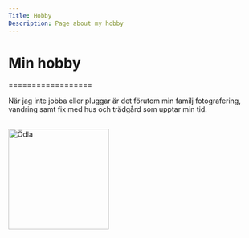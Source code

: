 ```yaml
---
Title: Hobby
Description: Page about my hobby
---
```

<div class="content-box">

<p><h1>Min hobby</h1></p>
==================
<p>När jag inte jobba eller pluggar är det förutom min familj fotografering, vandring samt fix med hus och trädgård som upptar min tid.</p>
<br><img src="%assets_url%/img/Odla.png" alt="Ödla" width="200">